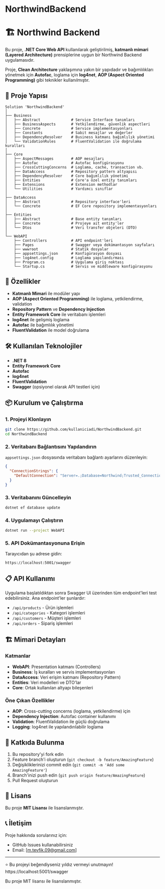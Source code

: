 # NorthwindBackend
# 🏗️ Northwind Backend

Bu proje, **.NET Core Web API** kullanılarak geliştirilmiş, **katmanlı mimari (Layered Architecture)** prensiplerine uygun bir Northwind Backend uygulamasıdır.

Proje, **Clean Architecture** yaklaşımına yakın bir yapıdadır ve bağımlılıkları yönetmek için **Autofac**, loglama için **log4net**, **AOP (Aspect Oriented Programming)** gibi teknikler kullanılmıştır.

## 📂 Proje Yapısı

```
Solution 'NorthwindBackend'
│
├── Business
│   ├── Abstract              # Service Interface tanımları
│   ├── BusinessAspects       # Yetkilendirme, güvenlik aspectleri
│   ├── Concrete              # Service implementasyonları
│   ├── Constants             # Sabit mesajlar ve değerler
│   ├── DependencyResolver    # Business katmanı bağımlılık yönetimi
│   └── ValidationRules       # FluentValidation ile doğrulama kuralları
│
├── Core
│   ├── AspectMessages        # AOP mesajları
│   ├── Autofac               # Autofac konfigürasyonu
│   ├── CrossCuttingConcerns  # Loglama, cache, transaction vb.
│   ├── DataAccess            # Repository pattern altyapısı
│   ├── DependencyResolver    # Core bağımlılık yönetimi
│   ├── Entities              # Core'a özel entity tanımları
│   ├── Extensions            # Extension methodlar
│   └── Utilities             # Yardımcı sınıflar
│
├── DataAccess
│   ├── Abstract              # Repository interface'leri
│   └── Concrete              # EF Core repository implementasyonları
│
├── Entities
│   ├── Abstract              # Base entity tanımları
│   ├── Concrete              # Projeye ait entity'ler
│   └── Dtos                  # Veri transfer objeleri (DTO)
│
└── WebAPI
    ├── Controllers           # API endpoint'leri
    ├── Pages                 # Swagger veya dokümantasyon sayfaları
    ├── wwwroot               # Statik dosyalar
    ├── appsettings.json      # Konfigürasyon dosyası
    ├── log4net.config        # Loglama yapılandırması
    ├── Program.cs            # Uygulama giriş noktası
    └── Startup.cs            # Servis ve middleware konfigürasyonu
```

## 🚀 Özellikler

- **Katmanlı Mimari** ile modüler yapı
- **AOP (Aspect Oriented Programming)** ile loglama, yetkilendirme, validation
- **Repository Pattern** ve **Dependency Injection**
- **Entity Framework Core** ile veritabanı işlemleri
- **log4net** ile gelişmiş loglama
- **Autofac** ile bağımlılık yönetimi
- **FluentValidation** ile model doğrulama

## 🛠️ Kullanılan Teknolojiler

- **.NET 8**
- **Entity Framework Core**
- **Autofac**
- **log4net**
- **FluentValidation**
- **Swagger** (opsiyonel olarak API testleri için)

## 📦 Kurulum ve Çalıştırma

### 1. Projeyi Klonlayın
```bash
git clone https://github.com/kullaniciadi/NorthwindBackend.git
cd NorthwindBackend
```

### 2. Veritabanı Bağlantısını Yapılandırın
`appsettings.json` dosyasında veritabanı bağlantı ayarlarını düzenleyin:

```json
{
  "ConnectionStrings": {
    "DefaultConnection": "Server=.;Database=Northwind;Trusted_Connection=True;"
  }
}
```

### 3. Veritabanını Güncelleyin
```bash
dotnet ef database update
```

### 4. Uygulamayı Çalıştırın
```bash
dotnet run --project WebAPI
```

### 5. API Dokümantasyonuna Erişin
Tarayıcıdan şu adrese gidin:
```
https://localhost:5001/swagger
```

## 📋 API Kullanımı

Uygulama başlatıldıktan sonra Swagger UI üzerinden tüm endpoint'leri test edebilirsiniz. Ana endpoint'ler şunlardır:

- `/api/products` - Ürün işlemleri
- `/api/categories` - Kategori işlemleri
- `/api/customers` - Müşteri işlemleri
- `/api/orders` - Sipariş işlemleri

## 🏗️ Mimari Detayları

### Katmanlar
- **WebAPI**: Presentation katmanı (Controllers)
- **Business**: İş kuralları ve servis implementasyonları
- **DataAccess**: Veri erişim katmanı (Repository Pattern)
- **Entities**: Veri modelleri ve DTO'lar
- **Core**: Ortak kullanılan altyapı bileşenleri

### Öne Çıkan Özellikler
- **AOP**: Cross-cutting concerns (loglama, yetkilendirme) için
- **Dependency Injection**: Autofac container kullanımı
- **Validation**: FluentValidation ile güçlü doğrulama
- **Logging**: log4net ile yapılandırılabilir loglama

## 🤝 Katkıda Bulunma

1. Bu repository'yi fork edin
2. Feature branch'i oluşturun (`git checkout -b feature/AmazingFeature`)
3. Değişikliklerinizi commit edin (`git commit -m 'Add some AmazingFeature'`)
4. Branch'inizi push edin (`git push origin feature/AmazingFeature`)
5. Pull Request oluşturun

## 📄 Lisans

Bu proje **MIT Lisansı** ile lisanslanmıştır.

## 📞 İletişim

Proje hakkında sorularınız için:
- GitHub Issues kullanabilirsiniz
- Email: [m.tevfik.09@gmail.com]

---

⭐ Bu projeyi beğendiyseniz yıldız vermeyi unutmayın!
https://localhost:5001/swagger


Bu proje MIT lisansı ile lisanslanmıştır.
